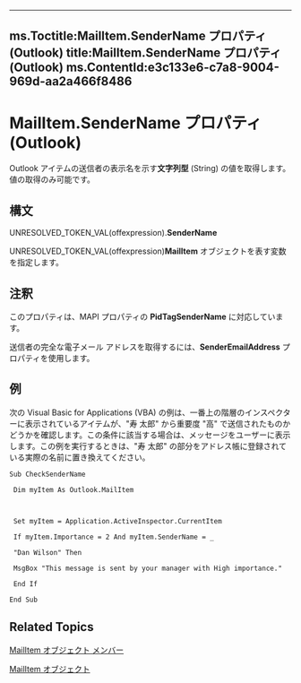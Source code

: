 

---
ms.Toctitle:MailItem.SenderName プロパティ (Outlook)
title:MailItem.SenderName プロパティ (Outlook)
ms.ContentId:e3c133e6-c7a8-9004-969d-aa2a466f8486
---
# MailItem.SenderName プロパティ (Outlook)




Outlook アイテムの送信者の表示名を示す**文字列型** (String) の値を取得します。値の取得のみ可能です。

## 構文
UNRESOLVED_TOKEN_VAL(offexpression).**SenderName**



UNRESOLVED_TOKEN_VAL(offexpression)**MailItem** オブジェクトを表す変数を指定します。



## 注釈
このプロパティは、MAPI プロパティの **PidTagSenderName** に対応しています。



送信者の完全な電子メール アドレスを取得するには、**SenderEmailAddress** プロパティを使用します。



## 例
次の Visual Basic for Applications (VBA) の例は、一番上の階層のインスペクターに表示されているアイテムが、"寿 太郎" から重要度 "高" で送信されたものかどうかを確認します。この条件に該当する場合は、メッセージをユーザーに表示します。この例を実行するときは、"寿 太郎" の部分をアドレス帳に登録されている実際の名前に置き換えてください。

```vba
Sub CheckSenderName 
 
 Dim myItem As Outlook.MailItem 
 
 
 
 Set myItem = Application.ActiveInspector.CurrentItem 
 
 If myItem.Importance = 2 And myItem.SenderName = _ 
 
 "Dan Wilson" Then 
 
 MsgBox "This message is sent by your manager with High importance." 
 
 End If 
 
End Sub
```




## Related Topics

[MailItem オブジェクト メンバー](1094d7df-ee80-a4b0-5a21-db2979506e6b.md)

[MailItem オブジェクト](14197346-05d2-0250-fa4c-4a6b07daf25f.md)





